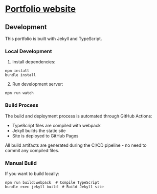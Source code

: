 # [Portfolio website](https://koennie270993.github.io/portfolio/)

## Development

This portfolio is built with Jekyll and TypeScript.

### Local Development

1. Install dependencies:
```
npm install
bundle install
```

2. Run development server:
```
npm run watch
```

### Build Process

The build and deployment process is automated through GitHub Actions:
- TypeScript files are compiled with webpack
- Jekyll builds the static site
- Site is deployed to GitHub Pages

All build artifacts are generated during the CI/CD pipeline - no need to commit any compiled files.

### Manual Build

If you want to build locally:
```
npm run build:webpack  # Compile TypeScript
bundle exec jekyll build  # Build Jekyll site
```
